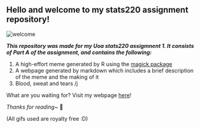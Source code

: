 ## Hello and welcome to my stats220 assignment repository!
![welcome](https://media.giphy.com/media/Rjub7AIEIbXT0tzbr3/giphy.gif)

***This repository was made for my Uoa stats220 assigmnent 1. It consists of Part A of the assignment, and contains the following:***
1. A high-effort meme generated by R using the [magick package](https://cran.r-project.org/web/packages/magick/vignettes/intro.html)
2. A webpage generated by markdown which includes a brief description of the meme and the making of it
3. Blood, sweat and tears /j

What are you waiting for? Visit my webpage [here](https://naochi638.github.io/stats220/)!

*Thanks for reading~* 🍧

(All gifs used are royalty free :D)
